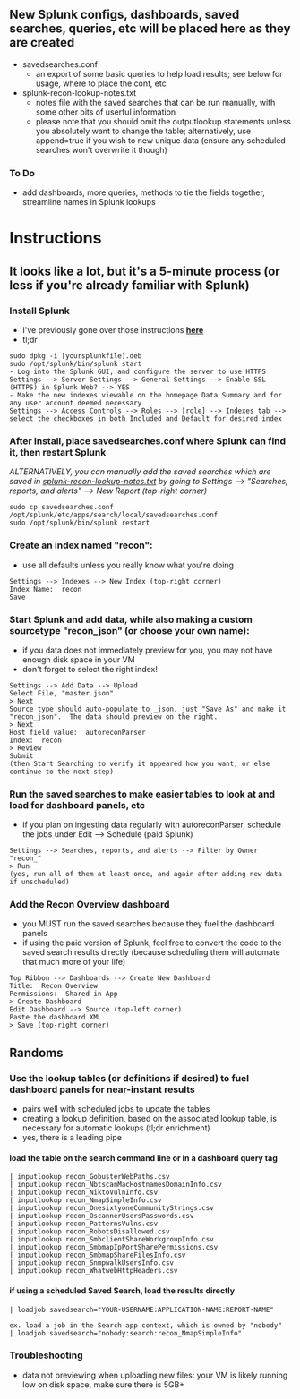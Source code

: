 ## New Splunk configs, dashboards, saved searches, queries, etc will be placed here as they are created
- savedsearches.conf
  - an export of some basic queries to help load results; see below for usage, where to place the conf, etc
- splunk-recon-lookup-notes.txt
  - notes file with the saved searches that can be run manually, with some other bits of userful information
  - please note that you should omit the outputlookup statements unless you absolutely want to change the table; alternatively, use append=true if you wish to new unique data (ensure any scheduled searches won't overwrite it though)

### To Do
- add dashboards, more queries, methods to tie the fields together, streamline names in Splunk lookups

# Instructions
## It looks like a lot, but it's a 5-minute process (or less if you're already familiar with Splunk)
### Install Splunk
- I've previously gone over those instructions **[here](https://github.com/bonifield/splunk_on_security_onion/blob/master/README.md)**
- tl;dr
```
sudo dpkg -i [yoursplunkfile].deb
sudo /opt/splunk/bin/splunk start
- Log into the Splunk GUI, and configure the server to use HTTPS
Settings --> Server Settings --> General Settings --> Enable SSL (HTTPS) in Splunk Web? --> YES
- Make the new indexes viewable on the homepage Data Summary and for any user account deemed necessary
Settings --> Access Controls --> Roles --> [role] --> Indexes tab --> select the checkboxes in both Included and Default for desired index
```

### After install, place savedsearches.conf where Splunk can find it, then restart Splunk
_ALTERNATIVELY, you can manually add the saved searches which are saved in [splunk-recon-lookup-notes.txt](https://github.com/bonifield/autoreconParser/blob/master/splunkconfigs/splunk-recon-lookup-notes.txt) by going to Settings --> "Searches, reports, and alerts" --> New Report (top-right corner)_
```
sudo cp savedsearches.conf /opt/splunk/etc/apps/search/local/savedsearches.conf
sudo /opt/splunk/bin/splunk restart
```

### Create an index named "recon":
- use all defaults unless you really know what you're doing
```
Settings --> Indexes --> New Index (top-right corner)
Index Name:  recon
Save
```

### Start Splunk and add data, while also making a custom sourcetype "recon_json" (or choose your own name):
- if you data does not immediately preview for you, you may not have enough disk space in your VM
- don't forget to select the right index!
```
Settings --> Add Data --> Upload
Select File, "master.json"
> Next
Source type should auto-populate to _json, just "Save As" and make it "recon_json".  The data should preview on the right.
> Next
Host field value:  autoreconParser
Index:  recon
> Review
Submit
(then Start Searching to verify it appeared how you want, or else continue to the next step)
```

### Run the saved searches to make easier tables to look at and load for dashboard panels, etc
- if you plan on ingesting data regularly with autoreconParser, schedule the jobs under Edit --> Schedule (paid Splunk)
```
Settings --> Searches, reports, and alerts --> Filter by Owner "recon_"
> Run
(yes, run all of them at least once, and again after adding new data if unscheduled)
```

### Add the Recon Overview dashboard
- you MUST run the saved searches because they fuel the dashboard panels
- if using the paid version of Splunk, feel free to convert the code to the saved search results directly (because scheduling them will automate that much more of your life)
```
Top Ribbon --> Dashboards --> Create New Dashboard
Title:  Recon Overview
Permissions:  Shared in App
> Create Dashboard
Edit Dashboard --> Source (top-left corner)
Paste the dashboard XML
> Save (top-right corner)
```

## Randoms
### Use the lookup tables (or definitions if desired) to fuel dashboard panels for near-instant results
- pairs well with scheduled jobs to update the tables
- creating a lookup definition, based on the associated lookup table, is necessary for automatic lookups (tl;dr enrichment)
- yes, there is a leading pipe
#### load the table on the search command line or in a dashboard query tag
```
| inputlookup recon_GobusterWebPaths.csv
| inputlookup recon_NbtscanMacHostnamesDomainInfo.csv
| inputlookup recon_NiktoVulnInfo.csv
| inputlookup recon_NmapSimpleInfo.csv
| inputlookup recon_OnesixtyoneCommunityStrings.csv
| inputlookup recon_OscannerUsersPasswords.csv
| inputlookup recon_PatternsVulns.csv
| inputlookup recon_RobotsDisallowed.csv
| inputlookup recon_SmbclientShareWorkgroupInfo.csv
| inputlookup recon_SmbmapIpPortSharePermissions.csv
| inputlookup recon_SmbmapShareFilesInfo.csv
| inputlookup recon_SnmpwalkUsersInfo.csv
| inputlookup recon_WhatwebHttpHeaders.csv
```
#### if using a scheduled Saved Search, load the results directly
```
| loadjob savedsearch="YOUR-USERNAME:APPLICATION-NAME:REPORT-NAME"

ex. load a job in the Search app context, which is owned by "nobody"
| loadjob savedsearch="nobody:search:recon_NmapSimpleInfo"
```

### Troubleshooting
- data not previewing when uploading new files: your VM is likely running low on disk space, make sure there is 5GB+

